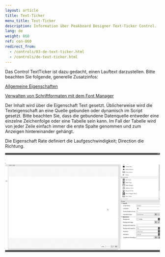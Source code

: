 ```yaml
---
layout: article
title: Text-Ticker
menu_title: Text-Ticker
description: Information über Peakboard Designer Text-Ticker Control.
lang: de
weight: 860
ref: con-860
redirect_from:
  - /controls/03-de-text-ticker.html
  - /controls/de-text-ticker.html
---
```


Das Control TextTicker ist dazu gedacht, einen Lauftext darzustellen. Bitte beachten Sie folgende, generelle Zusatzinfos:

[Allgemeine Eigenschaften](/controls/01-de-allgemeine-eigenschaften.html)

[Verwalten von Schriftformaten mit dem Font Manager](/misc/04-de-fonts.html)

Der Inhalt wird über die Eigenschaft Text gesetzt. Üblicherweise wird die Texteigenschaft an eine Quelle gebunden oder dynamisch im Script gesetzt. Bitte beachten Sie, dass die gebundene Datenquelle entweder eine einzelne Zeichenfolge oder eine Tabelle sein kann. Im Fall der Tabelle wird von jeder Zeile einfach immer die erste Spalte genommen und zum Anzeigen hintereinander gehängt.

Die Eigenschaft Rate definiert die Laufgeschwindigkeit; Direction die Richtung.

![image_1](/assets/images/Controls/Text-Ticker/textticker02.gif)